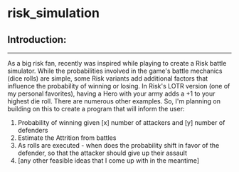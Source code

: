 # **risk_simulation**

## **Introduction:**
-------------------------
As a big risk fan, recently was inspired while playing to create a Risk battle simulator. While the probabilities involved in the game's battle mechanics (dice rolls) are simple, some Risk variants add additional factors that influence the probability of winning or losing. In Risk's LOTR version (one of my personal favorites), having a Hero with your army adds a +1 to your highest die roll. There are numerous other examples. So, I'm planning on building on this to create a program that will inform the user:

1. Probability of winning given [x] number of attackers and [y] number of defenders
2. Estimate the Attrition from battles
3. As rolls are executed - when does the probability shift in favor of the defender, so that the attacker should give up their assault
4. [any other feasible ideas that I come up with in the meantime]
